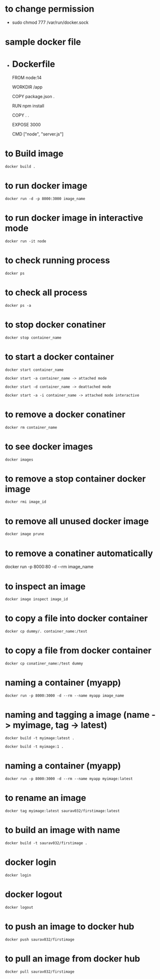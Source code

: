 # to change permission

- sudo chmod 777 /var/run/docker.sock

# sample docker file

- # Dockerfile

  FROM node:14

  WORKDIR /app

  COPY package.json .

  RUN npm install

  COPY . .

  EXPOSE 3000

  CMD ["node", "server.js"]

# to Build image

    docker build .

# to run docker image

    docker run -d -p 8000:3000 image_name

# to run docker image in interactive mode

    docker run -it node

# to check running process

    docker ps

# to check all process

    docker ps -a

# to stop docker conatiner

    docker stop container_name

# to start a docker container

    docker start container_name

    docker start -a container_name -> attached mode

    docker start -d container_name -> deattached mode

    docker start -a -i container_name -> attached mode interactive

# to remove a docker conatiner

    docker rm container_name

# to see docker images

    docker images

# to remove a stop container docker image

    docker rmi image_id

# to remove all unused docker image

    docker image prune

# to remove a conatiner automatically

docker run -p 8000:80 -d --rm image_name

# to inspect an image

    docker image inspect image_id

# to copy a file into docker container

    docker cp dummy/. container_name:/test

# to copy a file from docker container

    docker cp conatiner_name:/test dummy

# naming a container (myapp)

    docker run -p 8000:3000 -d --rm --name myapp image_name

# naming and tagging a image (name -> myimage, tag -> latest)

    docker build -t myimage:latest .

    docker build -t myimage:1 .

# naming a container (myapp)

    docker run -p 8000:3000 -d --rm --name myapp myimage:latest

# to rename an image

    docker tag myimage:latest saurav032/firstimage:latest

# to build an image with name

    docker build -t saurav032/firstimage .

# docker login

    docker login

# docker logout

    docker logout

# to push an image to docker hub

    docker push saurav032/firstimage

# to pull an image from docker hub

    docker pull saurav032/firstimage
